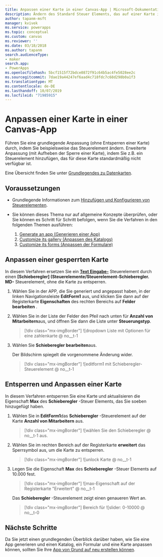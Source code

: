 ```yaml
---
title: Anpassen einer Karte in einer Canvas-App | Microsoft-Dokumentation
description: Ändern des Standard Steuer Elements, das auf einer Karte in einem Detail-oder Bearbeitungs Formular in einer Canvas-App angezeigt wird
author: tapanm-msft
manager: kvivek
ms.service: powerapps
ms.topic: conceptual
ms.custom: canvas
ms.reviewer: ''
ms.date: 03/18/2018
ms.author: tapanm
search.audienceType:
- maker
search.app:
- PowerApps
ms.openlocfilehash: 5bcf1515f72bdce0872f91c64b5ac4fe5028ee2c
ms.sourcegitcommit: 7dae19a44247ef6aad4c718fdc7c68d298b0a1f3
ms.translationtype: MT
ms.contentlocale: de-DE
ms.lasthandoff: 10/07/2019
ms.locfileid: "71985915"
---
```

# <a name="customize-a-card-in-a-canvas-app"></a>Anpassen einer Karte in einer Canvas-App

Führen Sie eine grundlegende Anpassung (ohne Entsperren einer Karte) durch, indem Sie beispielsweise das Steuerelement ändern. Erweiterte Anpassung (mit Aufheben der Sperre einer Karte), indem Sie z.B. ein Steuerelement hinzufügen, das für diese Karte standardmäßig nicht verfügbar ist.

Eine Übersicht finden Sie unter [Grundlegendes zu Datenkarten](working-with-cards.md).

## <a name="prerequisites"></a>Voraussetzungen

- Grundlegende Informationen zum [Hinzufügen und Konfigurieren von Steuerelementen](add-configure-controls.md).
- Sie können dieses Thema nur auf allgemeine Konzepte überprüfen, oder Sie können es Schritt für Schritt befolgen, wenn Sie die Verfahren in den folgenden Themen ausführen:

    1. [Generate an app (Generieren einer App)](data-platform-create-app.md)
    1. [Customize its gallery (Anpassen des Katalogs)](customize-layout-sharepoint.md)
    1. [Customize its forms (Anpassen der Formulare)](customize-forms-sharepoint.md)

## <a name="customize-a-locked-card"></a>Anpassen einer gesperrten Karte

In diesem Verfahren ersetzen Sie ein **[Text Eingabe-](controls/control-text-input.md)** Steuerelement durch einen **[Schieberegler] (Steuerelemente/Steuerelement-Schieberegler. MD-** Steuerelement, ohne die Karte zu entsperren.

1. Wählen Sie in der APP, die Sie generiert und angepasst haben, in der linken Navigationsleiste **EditForm1** aus, und klicken Sie dann auf der Registerkarte **Eigenschaften** des rechten Bereichs auf **Felder bearbeiten** .

1. Wählen Sie in der Liste der Felder den Pfeil nach unten für **Anzahl von Mitarbeitern**aus, und öffnen Sie dann die Liste unter **Steuerungstyp**.

    > [!div class="mx-imgBorder"]
    > ![dropdown Liste mit Optionen für eine zahlenkarte @ no__t-1

1. Wählen Sie **Schieberegler bearbeiten**aus.

    Der Bildschirm spiegelt die vorgenommene Änderung wider.

    > [!div class="mx-imgBorder"]
    > ![editform1 mit Schieberegler-Steuerelement @ no__t-1

## <a name="unlock-and-customize-a-card"></a>Entsperren und Anpassen einer Karte

In diesem Verfahren entsperren Sie eine Karte und aktualisieren die Eigenschaft **Max** des **Schieberegler** -Steuer Elements, das Sie soeben hinzugefügt haben.

1. Wählen Sie in **EditForm1**das **Schieberegler** -Steuerelement auf der Karte **Anzahl von Mitarbeitern** aus.

    > [!div class="mx-imgBorder"]
    > ![wählen Sie den Schieberegler @ no__t-1 aus.

1. Wählen Sie im rechten Bereich auf der Registerkarte **erweitert** das Sperrsymbol aus, um die Karte zu entsperren.

    > [!div class="mx-imgBorder"]
    > ![unlock Karte @ no__t-1

1. Legen Sie die Eigenschaft **Max** des **Schieberegler** -Steuer Elements auf 10.000 fest.

    > [!div class="mx-imgBorder"]
    > ![max-Eigenschaft auf der Registerkarte "Erweitert" @ no__t-1

    Das **Schieberegler** -Steuerelement zeigt einen genaueren Wert an.

    > [!div class="mx-imgBorder"]
    > Bereich für ![slider: 0-10000 @ no__t-0

## <a name="next-steps"></a>Nächste Schritte

Da Sie jetzt einen grundlegenden Überblick darüber haben, wie Sie eine App generieren und einen Katalog, ein Formular und eine Karte anpassen können, sollten Sie Ihre [App von Grund auf neu erstellen können](data-platform-create-app-scratch.md).